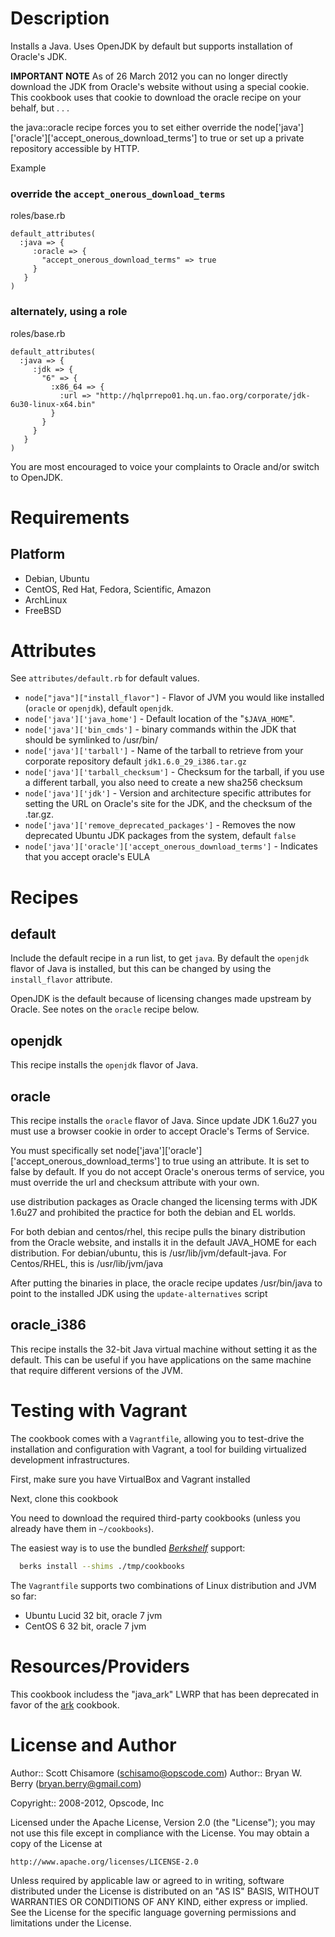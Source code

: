Description
===========

Installs a Java. Uses OpenJDK by default but supports installation of Oracle's JDK.

**IMPORTANT NOTE** As of 26 March 2012 you can no longer directly download
the JDK from Oracle's website without using a special cookie. This cookbook uses
that cookie to download the oracle recipe on your behalf, but . . . 

the java::oracle recipe forces you to set either override
the node['java']['oracle']['accept_onerous_download_terms'] to true or set up a
private repository accessible by HTTP. 

Example

### override the `accept_onerous_download_terms`

roles/base.rb

```
default_attributes(
  :java => {
     :oracle => {
       "accept_onerous_download_terms" => true
     }
   }
)
```


### alternately, using a role

roles/base.rb

```
default_attributes(
  :java => {
     :jdk => {
       "6" => {
         :x86_64 => {
           :url => "http://hqlprrepo01.hq.un.fao.org/corporate/jdk-6u30-linux-x64.bin"
         }
       }
     }
   }
)
```

You are most encouraged to voice your complaints to Oracle and/or
switch to OpenJDK.

Requirements
============

Platform
--------

* Debian, Ubuntu
* CentOS, Red Hat, Fedora, Scientific, Amazon
* ArchLinux
* FreeBSD

Attributes
==========

See `attributes/default.rb` for default values.

* `node["java"]["install_flavor"]` - Flavor of JVM you would like installed (`oracle` or
`openjdk`), default `openjdk`.
* `node['java']['java_home']` - Default location of the "`$JAVA_HOME`".
* `node['java']['bin_cmds']` - binary commands within the JDK that should be symlinked to /usr/bin/
* `node['java']['tarball']` - Name of the tarball to retrieve from your corporate
repository default `jdk1.6.0_29_i386.tar.gz`
* `node['java']['tarball_checksum']` - Checksum for the tarball, if you use a different
tarball, you also need to create a new sha256 checksum
* `node['java']['jdk']` - Version and architecture specific attributes for setting the
URL on Oracle's site for the JDK, and the checksum of the .tar.gz.
* `node['java']['remove_deprecated_packages']` - Removes the now deprecated Ubuntu JDK
packages from the system, default `false`
* `node['java']['oracle']['accept_onerous_download_terms']` - Indicates that you accept 
  oracle's EULA



Recipes
=======

default
-------

Include the default recipe in a run list, to get `java`.  By default
the `openjdk` flavor of Java is installed, but this can be changed by
using the `install_flavor` attribute.

OpenJDK is the default because of licensing changes made upstream by
Oracle. See notes on the `oracle` recipe below.

openjdk
-------

This recipe installs the `openjdk` flavor of Java.

oracle
------

This recipe installs the `oracle` flavor of Java. Since update JDK 1.6u27
you must use a browser cookie in order to accept Oracle's Terms of Service. 

You must specifically set node['java']['oracle']['accept_onerous_download_terms'] to
true using an attribute. It is set to false by default. If you do not accept
Oracle's onerous terms of service, you must override the url and checksum 
attribute with your own.

use distribution packages as Oracle changed the licensing terms with
JDK 1.6u27 and prohibited the practice for both the debian and EL worlds.

For both debian and centos/rhel, this recipe pulls the binary
distribution from the Oracle website, and installs it in the default
JAVA_HOME for each distribution. For debian/ubuntu, this is
/usr/lib/jvm/default-java. For Centos/RHEL, this is /usr/lib/jvm/java

After putting the binaries in place, the oracle recipe updates
/usr/bin/java to point to the installed JDK using the
`update-alternatives` script

oracle_i386
-----------

This recipe installs the 32-bit Java virtual machine without setting
it as the default. This can be useful if you have applications on the
same machine that require different versions of the JVM.


Testing with Vagrant
====================

The cookbook comes with a `Vagrantfile`, allowing you to test-drive the installation and configuration with Vagrant, a tool for building virtualized development infrastructures.

First, make sure you have VirtualBox and Vagrant installed

Next, clone this cookbook

You need to download the required third-party cookbooks (unless you already have them in `~/cookbooks`).

The easiest way is to use the bundled [_Berkshelf_](http://berkshelf.com) support:

~~~~~~~~~~~~~~~~~~~~~~~~~~~~~~~~~~~~~~~~~~~~~~~~~~~~~~~~~~~~~~~~~~~~~~~~~~bash
  berks install --shims ./tmp/cookbooks
~~~~~~~~~~~~~~~~~~~~~~~~~~~~~~~~~~~~~~~~~~~~~~~~~~~~~~~~~~~~~~~~~~~~~~~~~~~~~~

The `Vagrantfile` supports two combinations of Linux distribution and JVM so far:

* Ubuntu Lucid 32 bit, oracle 7 jvm
* CentOS 6 32 bit, oracle 7 jvm


Resources/Providers
===================

This cookbook includess the "java_ark" LWRP that has been deprecated in favor of 
the [ark](http://github.com/opscode-cookbooks/ark) cookbook.


License and Author
==================

Author:: Scott Chisamore (<schisamo@opscode.com>)
Author:: Bryan W. Berry (<bryan.berry@gmail.com>)

Copyright:: 2008-2012, Opscode, Inc

Licensed under the Apache License, Version 2.0 (the "License");
you may not use this file except in compliance with the License.
You may obtain a copy of the License at

    http://www.apache.org/licenses/LICENSE-2.0

Unless required by applicable law or agreed to in writing, software
distributed under the License is distributed on an "AS IS" BASIS,
WITHOUT WARRANTIES OR CONDITIONS OF ANY KIND, either express or implied.
See the License for the specific language governing permissions and
limitations under the License.
